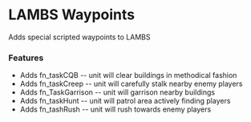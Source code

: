 # LAMBS Waypoints 
Adds special scripted waypoints to LAMBS 

### Features
 * Adds fn_taskCQB -- unit will clear buildings in methodical fashion
 * Adds fn_taskCreep -- unit will carefully stalk nearby enemy players 
 * Adds fn_TaskGarrison -- unit will garrison nearby buildings 
 * Adds fn_taskHunt -- unit will patrol area actively finding players 
 * Adds fn_tashRush -- unit will rush towards enemy players 

